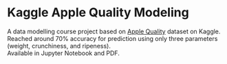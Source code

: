 # Kaggle Apple Quality Modeling
A data modelling course project based on [Apple Quality](https://www.kaggle.com/datasets/nelgiriyewithana/apple-quality) dataset on Kaggle. Reached around 70% accuracy for prediction using only three parameters (weight, crunchiness, and ripeness). \
Available in Jupyter Notebook and PDF.
